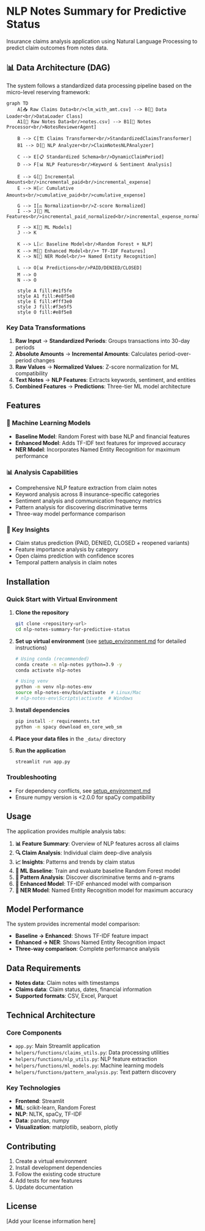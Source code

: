 # NLP Notes Summary for Predictive Status

Insurance claims analysis application using Natural Language Processing to predict claim outcomes from notes data.

## 📊 Data Architecture (DAG)

The system follows a standardized data processing pipeline based on the micro-level reserving framework:

```mermaid
graph TD
    A[📥 Raw Claims Data<br/>clm_with_amt.csv] --> B[🔄 Data Loader<br/>DataLoader Class]
    A1[📄 Raw Notes Data<br/>notes.csv] --> B1[📝 Notes Processor<br/>NotesReviewerAgent]

    B --> C[🏗️ Claims Transformer<br/>StandardizedClaimsTransformer]
    B1 --> D[🧠 NLP Analyzer<br/>ClaimNotesNLPAnalyzer]

    C --> E[📋 Standardized Schema<br/>DynamicClaimPeriod]
    D --> F[📊 NLP Features<br/>Keyword & Sentiment Analysis]

    E --> G[🔢 Incremental Amounts<br/>incremental_paid<br/>incremental_expense]
    E --> H[📈 Cumulative Amounts<br/>cumulative_paid<br/>cumulative_expense]

    G --> I[⚖️ Normalization<br/>Z-score Normalized]
    I --> J[🎯 ML Features<br/>incremental_paid_normalized<br/>incremental_expense_normalized]

    F --> K[🤖 ML Models]
    J --> K

    K --> L[📈 Baseline Model<br/>Random Forest + NLP]
    K --> M[🚀 Enhanced Model<br/>+ TF-IDF Features]
    K --> N[🎯 NER Model<br/>+ Named Entity Recognition]

    L --> O[📊 Predictions<br/>PAID/DENIED/CLOSED]
    M --> O
    N --> O

    style A fill:#e1f5fe
    style A1 fill:#e8f5e8
    style E fill:#fff3e0
    style J fill:#f3e5f5
    style O fill:#e8f5e8
```

### Key Data Transformations

1. **Raw Input** → **Standardized Periods**: Groups transactions into 30-day periods
2. **Absolute Amounts** → **Incremental Amounts**: Calculates period-over-period changes
3. **Raw Values** → **Normalized Values**: Z-score normalization for ML compatibility
4. **Text Notes** → **NLP Features**: Extracts keywords, sentiment, and entities
5. **Combined Features** → **Predictions**: Three-tier ML model architecture

## Features

### 🤖 Machine Learning Models
- **Baseline Model**: Random Forest with base NLP and financial features
- **Enhanced Model**: Adds TF-IDF text features for improved accuracy
- **NER Model**: Incorporates Named Entity Recognition for maximum performance

### 📊 Analysis Capabilities
- Comprehensive NLP feature extraction from claim notes
- Keyword analysis across 8 insurance-specific categories
- Sentiment analysis and communication frequency metrics
- Pattern analysis for discovering discriminative terms
- Three-way model performance comparison

### 🎯 Key Insights
- Claim status prediction (PAID, DENIED, CLOSED + reopened variants)
- Feature importance analysis by category
- Open claims prediction with confidence scores
- Temporal pattern analysis in claim notes

## Installation

### Quick Start with Virtual Environment

1. **Clone the repository**
   ```bash
   git clone <repository-url>
   cd nlp-notes-summary-for-predictive-status
   ```

2. **Set up virtual environment** (see [setup_environment.md](setup_environment.md) for detailed instructions)
   ```bash
   # Using conda (recommended)
   conda create -n nlp-notes python=3.9 -y
   conda activate nlp-notes

   # Using venv
   python -m venv nlp-notes-env
   source nlp-notes-env/bin/activate  # Linux/Mac
   # nlp-notes-env\Scripts\activate  # Windows
   ```

3. **Install dependencies**
   ```bash
   pip install -r requirements.txt
   python -m spacy download en_core_web_sm
   ```

4. **Place your data files** in the `_data/` directory

5. **Run the application**
   ```bash
   streamlit run app.py
   ```

### Troubleshooting
- For dependency conflicts, see [setup_environment.md](setup_environment.md)
- Ensure numpy version is <2.0.0 for spaCy compatibility

## Usage

The application provides multiple analysis tabs:

1. **📊 Feature Summary**: Overview of NLP features across all claims
2. **🔍 Claim Analysis**: Individual claim deep-dive analysis
3. **📈 Insights**: Patterns and trends by claim status
4. **🤖 ML Baseline**: Train and evaluate baseline Random Forest model
5. **🔬 Pattern Analysis**: Discover discriminative terms and n-grams
6. **🚀 Enhanced Model**: TF-IDF enhanced model with comparison
7. **🎯 NER Model**: Named Entity Recognition model for maximum accuracy

## Model Performance

The system provides incremental model comparison:
- **Baseline → Enhanced**: Shows TF-IDF feature impact
- **Enhanced → NER**: Shows Named Entity Recognition impact
- **Three-way comparison**: Complete performance analysis

## Data Requirements

- **Notes data**: Claim notes with timestamps
- **Claims data**: Claim status, dates, financial information
- **Supported formats**: CSV, Excel, Parquet

## Technical Architecture

### Core Components
- `app.py`: Main Streamlit application
- `helpers/functions/claims_utils.py`: Data processing utilities
- `helpers/functions/nlp_utils.py`: NLP feature extraction
- `helpers/functions/ml_models.py`: Machine learning models
- `helpers/functions/pattern_analysis.py`: Text pattern discovery

### Key Technologies
- **Frontend**: Streamlit
- **ML**: scikit-learn, Random Forest
- **NLP**: NLTK, spaCy, TF-IDF
- **Data**: pandas, numpy
- **Visualization**: matplotlib, seaborn, plotly

## Contributing

1. Create a virtual environment
2. Install development dependencies
3. Follow the existing code structure
4. Add tests for new features
5. Update documentation

## License

[Add your license information here]